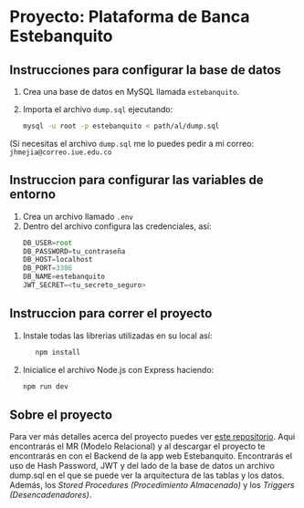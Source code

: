 # Proyecto: Plataforma de Banca Estebanquito

## Instrucciones para configurar la base de datos

1. Crea una base de datos en MySQL llamada `estebanquito`.
2. Importa el archivo `dump.sql` ejecutando:
   
   ```bash
   mysql -u root -p estebanquito < path/al/dump.sql

(Si necesitas el archivo `dump.sql` me lo puedes pedir a mi correo: `jhmejia@correo.iue.edu.co`

## Instruccion para configurar las variables de entorno
1. Crea un archivo llamado `.env`
2. Dentro del archivo configura las credenciales, así:
   ```javascript
   DB_USER=root
   DB_PASSWORD=tu_contraseña
   DB_HOST=localhost
   DB_PORT=3306
   DB_NAME=estebanquito
   JWT_SECRET=<tu_secreto_seguro>

## Instruccion para correr el proyecto
1. Instale todas las librerias utilizadas en su local así:
   ```powershell
      npm install
2. Inicialice el archivo Node.js con Express haciendo:
   ```powershell
   npm run dev

## Sobre el proyecto
Para ver más detalles acerca del proyecto puedes ver [este repositorio](https://github.com/JhonHander/estebanquito-front-end).
Aqui encontrarás el MR (Modelo Relacional) y al descargar el proyecto te encontrarás en con el Backend de la app web Estebanquito. Encontrarás el uso de Hash Password, JWT y del lado de la base de datos un archivo dump.sql en el que se puede ver la arquitectura de las tablas y los datos. Además, los *Stored Procedures (Procedimiento Almacenado)* y los *Triggers (Desencadenadores)*.
